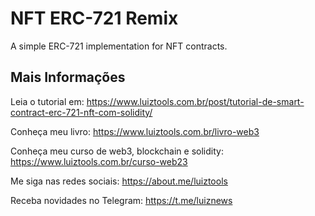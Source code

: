 # NFT ERC-721 Remix
A simple ERC-721 implementation for NFT contracts.

## Mais Informações

Leia o tutorial em: https://www.luiztools.com.br/post/tutorial-de-smart-contract-erc-721-nft-com-solidity/

Conheça meu livro: https://www.luiztools.com.br/livro-web3

Conheça meu curso de web3, blockchain e solidity: https://www.luiztools.com.br/curso-web23

Me siga nas redes sociais: https://about.me/luiztools

Receba novidades no Telegram: https://t.me/luiznews
